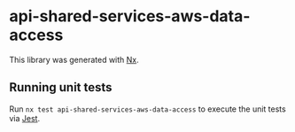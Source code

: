 # api-shared-services-aws-data-access

This library was generated with [Nx](https://nx.dev).

## Running unit tests

Run `nx test api-shared-services-aws-data-access` to execute the unit tests via [Jest](https://jestjs.io).
